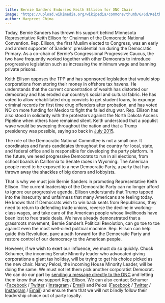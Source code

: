 ```yaml
---
title: Bernie Sanders Endorses Keith Ellison for DNC Chair
image: "https://upload.wikimedia.org/wikipedia/commons/thumb/6/6d/Keith_Ellison_01.jpg/800px-Keith_Ellison_01.jpg"
author: Harpreet Chima
---
```


Today, Bernie Sanders has thrown his support behind Minnesota Representative Keith Ellison for Chairman of the Democratic National Convention. Rep. Ellison, the first Muslim elected to Congress, was an early and ardent supporter of Sanders’ presidential run during the Democratic Primary. As a co-chair of Bernie’s Congressional Progressive Caucus, the two have frequently worked together with other Democrats to introduce progressive legislation such as increasing the minimum wage and banning private prisons.

Keith Ellison opposes the TPP and has sponsored legislation that would stop corporations from storing their money in offshore tax havens. He understands that the current concentration of wealth has distorted our democracy and has eroded our country’s social and cultural fabric. He has voted to allow rehabilitated drug convicts to get student loans, to expunge criminal records for first time drug offenders after probation, and has voted NO on more funding for Mexico to fight the failed drug war. Rep. Ellison has also stood in solidarity with the protestors against the North Dakota Access Pipeline when others have remained silent. Keith understood that a populist wave would be sweeping throughout the nation and that a Trump presidency was possible, saying so back in [July 2015](https://www.youtube.com/watch?v=FHkPadFK34o).

The role of the Democratic National Committee is not a small one. It coordinates and funds candidates throughout the country for local, state, and federal office and is responsible for developing the party platform. In the future, we need progressive Democrats to run in all elections, from school boards in California to Senate races in Wyoming. The American people need to be exposed to a new Democratic Party, a party that has thrown away the shackles of big donors and lobbyists.

That is why we must join Bernie Sanders in promoting Representative Keith Ellison. The current leadership of the Democratic Party can no longer afford to ignore our progressive agenda. Ellison understands that Trump tapped into the insecurity and unfairness that many Americans are feeling today. He knows that if Democrats wish to win back seats from Republicans, they need to return to defending trade unions, reverse the decline in working-class wages, and take care of the American people whose livelihoods have been lost to free trade deals. We have already demonstrated that a grassroots movement, Bernie Sander’s Political Revolution, can go toe to toe against even the most well-oiled political machine. Rep. Ellison can help guide this Revolution, pave a path forward for the Democratic Party and restore control of our democracy to the American people.

However, if we wish to exert our influence, we must do so quickly. Chuck Schumer, the incoming Senate Minority leader who advocated giving corporations a giant tax holiday, will be trying to get his choice picked as the new chair. Nancy Pelosi, the incoming House Minority Leader, will be doing the same. We must not let them pick another corporatist Democrat. We can do our part by [sending a message directly to the DNC](http://my.democrats.org/page/s/contact-the-democrats) and letting them know that we support Rep. Ellison. We can also contact Schumer ([Facebook](https://www.facebook.com/senschumer) / [Twitter](https://twitter.com/senschumer) / [Instagram](https://www.instagram.com/chuckschumer/) / [Email](https://www.schumer.senate.gov/contact/email-chuck)) and Pelosi ([Facebook](https://www.facebook.com/NancyPelosi) / [Twitter](https://twitter.com/nancypelosi) / [Instagram](https://www.instagram.com/nancypelosi/) / [Email](https://pelosi.house.gov/contact-me/email-me)) and ensure them that we will not blindly follow their leadership choice out of party loyalty.
